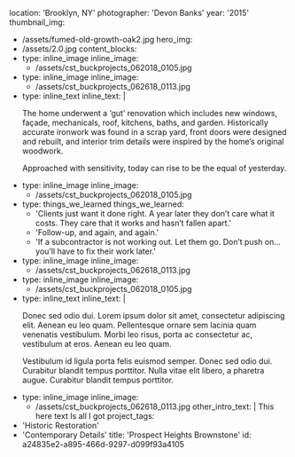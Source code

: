 location: 'Brooklyn, NY'
photographer: 'Devon Banks'
year: '2015'
thumbnail_img:
  - /assets/fumed-old-growth-oak2.jpg
hero_img:
  - /assets/2.0.jpg
content_blocks:
  -
    type: inline_image
    inline_image:
      - /assets/cst_buckprojects_062018_0105.jpg
  -
    type: inline_image
    inline_image:
      - /assets/cst_buckprojects_062618_0113.jpg
  -
    type: inline_text
    inline_text: |
      <p>The home underwent a ‘gut’ renovation which includes new windows, façade, mechanicals, roof, kitchens, baths, and garden. Historically accurate ironwork was found in a scrap yard, front doors were designed and rebuilt, and interior trim details were inspired by the home’s original woodwork.
      </p>
      <p>Approached with sensitivity, today can rise to be the equal of yesterday.
      </p>
  -
    type: inline_image
    inline_image:
      - /assets/cst_buckprojects_062018_0105.jpg
  -
    type: things_we_learned
    things_we_learned:
      - 'Clients just want it done right. A year later they don’t care what it costs. They care that it works and hasn’t fallen apart.'
      - 'Follow-up, and again, and again.'
      - 'If a subcontractor is not working out. Let them go. Don’t push on... you’ll have to fix their work later.'
  -
    type: inline_image
    inline_image:
      - /assets/cst_buckprojects_062618_0113.jpg
  -
    type: inline_image
    inline_image:
      - /assets/cst_buckprojects_062018_0105.jpg
  -
    type: inline_text
    inline_text: |
      <p>Donec sed odio dui. Lorem ipsum dolor sit amet, consectetur adipiscing elit. Aenean eu leo quam. Pellentesque ornare sem lacinia quam venenatis vestibulum. Morbi leo risus, porta ac consectetur ac, vestibulum at eros. Aenean eu leo quam.
      </p>
      <p>Vestibulum id ligula porta felis euismod semper. Donec sed odio dui. Curabitur blandit tempus porttitor. Nulla vitae elit libero, a pharetra augue. Curabitur blandit tempus porttitor.
      </p>
  -
    type: inline_image
    inline_image:
      - /assets/cst_buckprojects_062618_0113.jpg
other_intro_text: |
  This here text
  Is all I got
project_tags:
  - 'Historic Restoration'
  - 'Contemporary Details'
title: 'Prospect Heights Brownstone'
id: a24835e2-a895-466d-9297-d099f93a4105
